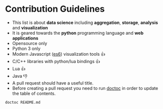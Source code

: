 # Contribution Guidelines

* This list is about **data science** including **aggregation**, **storage**, **analysis** and **visualization**
* It is geared towards the **python** programming language and **web applications**
* Opensource only
* Python 3 only
* Modern Javascript ([es6](https://github.com/lukehoban/es6features)) visualization tools :thumbsup:
* C/C++ libraries with python/lua bindings :thumbsup:
* Lua :thumbsup:
* Java :thumbsdown:
* A pull request should have a useful title.
* Before creating a pull request you need to run [doctoc](https://github.com/thlorenz/doctoc) in order to update the table of contents.
```
doctoc README.md
```
